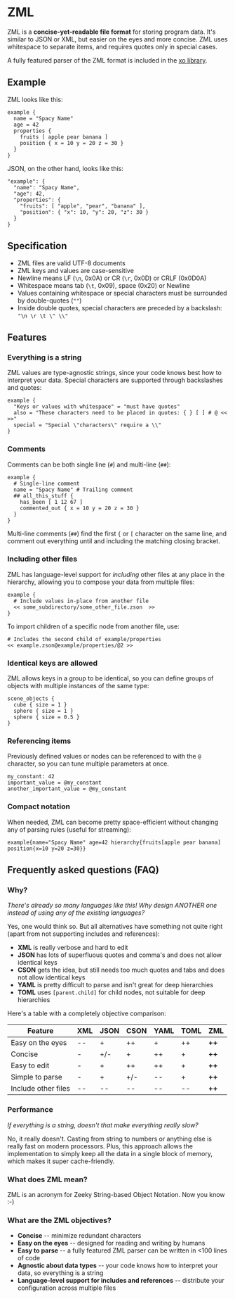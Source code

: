 # ZML
ZML is a **concise-yet-readable file format** for storing program data. It's similar to JSON or XML, but easier on the eyes and more concise. ZML uses whitespace to separate items, and requires quotes only in special cases.

A fully featured parser of the ZML format is included in the [xo library](https://github.com/tgeijten/xo).

## Example
ZML looks like this:
```
example {
  name = "Spacy Name"
  age = 42
  properties {
    fruits [ apple pear banana ]
    position { x = 10 y = 20 z = 30 }
  }
}
```

JSON, on the other hand, looks like this:
```
"example": {
  "name": "Spacy Name",
  "age": 42,
  "properties": {
    "fruits": [ "apple", "pear", "banana" ],
    "position": { "x": 10, "y": 20, "z": 30 }
  }
}
```

## Specification
* ZML files are valid UTF-8 documents
* ZML keys and values are case-sensitive
* Newline means LF (`\n`, 0x0A) or CR (`\r`, 0x0D) or CRLF (0x0D0A)
* Whitespace means tab (`\t`, 0x09), space (0x20) or Newline
* Values containing whitespace or special characters must be surrounded by double-quotes (`""`)
* Inside double quotes, special characters are preceded by a backslash: `"\n \r \t \" \\"`

## Features
### Everything is a string
ZML values are type-agnostic strings, since your code knows best how to interpret your data. Special characters are supported through backslashes and quotes:
```
example {
  "Keys or values with whitespace" = "must have quotes"
  also = "These characters need to be placed in quotes: { } [ ] # @ << >>"
  special = "Special \"characters\" require a \\"
}
```

### Comments
Comments can be both single line (`#`) and multi-line (`##`):
```
example {
  # Single-line comment
  name = "Spacy Name" # Trailing comment
  ## all_this_stuff {
    has_been [ 1 12 67 ]
    commented_out { x = 10 y = 20 z = 30 }
  }
}
```
Multi-line comments (`##`) find the first `{` or `[` character on the same line, and comment out everything until and including the matching closing bracket.

### Including other files
ZML has language-level support for *including* other files at any place in the hierarchy, allowing you to compose your data from multiple files:
```
example {
  # Include values in-place from another file
  << some_subdirectory/some_other_file.zson  >>
}
```

To import children of a specific node from another file, use:
```
# Includes the second child of example/properties
<< example.zson@example/properties/@2 >>
```

### Identical keys are allowed
ZML allows keys in a group to be identical, so you can define groups of objects with multiple instances of the same type:
```
scene_objects {
  cube { size = 1 }
  sphere { size = 1 }
  sphere { size = 0.5 }
}
```

### Referencing items
Previously defined values or nodes can be referenced to with the `@` character, so you can tune multiple parameters at once.
```
my_constant: 42
important_value = @my_constant
another_important_value = @my_constant
```

### Compact notation
When needed, ZML can become pretty space-efficient without changing any of parsing rules (useful for streaming):
```
example{name="Spacy Name" age=42 hierarchy{fruits[apple pear banana] position{x=10 y=20 z=30}}
```

## Frequently asked questions (FAQ)
### Why?
*There's already so many languages like this! Why design ANOTHER one instead of using any of the existing languages?*

Yes, one would think so. But all alternatives have something not quite right (apart from not supporting includes and references):
* **XML** is really verbose and hard to edit
* **JSON** has lots of superfluous quotes and comma's and does not allow identical keys
* **CSON** gets the idea, but still needs too much quotes and tabs and does not allow identical keys
* **YAML** is pretty difficult to parse and isn't great for deep hierarchies
* **TOML** uses `[parent.child]` for child nodes, not suitable for deep hierarchies

Here's a table with a completely objective comparison:

| Feature             | XML | JSON | CSON | YAML | TOML | **ZML**|
| --------            | --- | ---- | ---- | ---- | ---- | ---- |
| Easy on the eyes    | --  | +    | ++   | +    | ++   | **++** |
| Concise             | -   | +/-  | +    | ++   | +    | **++** |
| Easy to edit        | -   | +    | ++   | ++   | +    | **++** |
| Simple to parse     | -   | +    | +/-  | --   | +    | **++** |
| Include other files | --  | --   | --   | --   | --   | **++** |

### Performance
*If everything is a string, doesn't that make everything really slow?*

No, it really doesn't. Casting from string to numbers or anything else is really fast on modern processors. Plus, this approach allows the implementation to simply keep all the data in a single block of memory, which makes it super cache-friendly.

### What does ZML mean?
ZML is an acronym for Zeeky String-based Object Notation. Now you know :-)

### What are the ZML objectives?
* **Concise** -- minimize redundant characters
* **Easy on the eyes** -- designed for reading and writing by humans
* **Easy to parse** -- a fully featured ZML parser can be written in <100 lines of code
* **Agnostic about data types** -- your code knows how to interpret your data, so everything is a string
* **Language-level support for includes and references** -- distribute your configuration across multiple files
